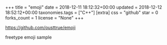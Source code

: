 +++
title = "emoji"
date = 2018-12-11 18:12:32+00:00
updated = 2018-12-12 18:52:12+00:00
taxonomies.tags = ["C++"]
[extra]
css = "github"
star = 0
forks_count = 1
license = "None"
+++

<https://github.com/ousttrue/emoji>

freetype emoji sample
